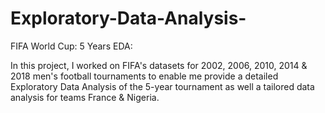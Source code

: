 # Exploratory-Data-Analysis-
FIFA World Cup: 5 Years EDA:

In this project, I worked on FIFA's datasets for 2002, 2006, 2010, 2014 & 2018 men's football tournaments to enable me provide a detailed Exploratory Data Analysis of the 5-year tournament as well a tailored data analysis for teams France & Nigeria. 
 
